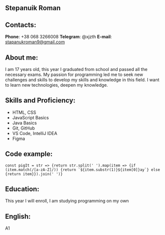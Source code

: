 ## Stepanuik Roman

## Contacts:
**Phone**: +38 068 3266008
**Telegram**: @xjzth
**E-mail**: stapanukroman9@gmail.com

## About me:
I am 17 years old, this year I graduated from school and passed all the necessary exams. My passion for programming led me to seek new challenges and skills to develop my skills and knowledge in this field. I want to learn new technologies, deepen my knowledge.

## Skills and Proficiency:
* HTML, CSS
* JavaScript Basics
* Java Basics
* Git, GitHub
* VS Code, IntelliJ IDEA
* Figma

## Code example:
```
const pigIt = str => {return str.split(' ').map(item => {if (item.match(/[a-zA-Z]/)) {return `${item.substr(1)}${item[0]}ay`} else {return item}}).join(' ')}
```

## Education: 
This year I will enroll, I am studying programming on my own

## English:
A1
